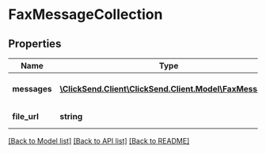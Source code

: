 # FaxMessageCollection

## Properties
Name | Type | Description | Notes
------------ | ------------- | ------------- | -------------
**messages** | [**\ClickSend.Client\ClickSend.Client.Model\FaxMessage[]**](FaxMessage.md) | Array of FaxMessage items | 
**file_url** | **string** | URL of file to send | 

[[Back to Model list]](../README.md#documentation-for-models) [[Back to API list]](../README.md#documentation-for-api-endpoints) [[Back to README]](../README.md)


